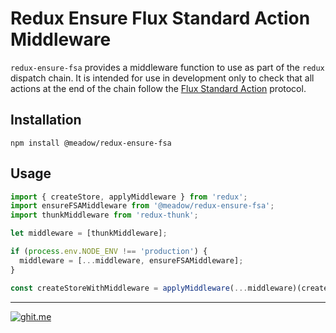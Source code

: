 # Redux Ensure Flux Standard Action Middleware

`redux-ensure-fsa` provides a middleware function to use as part of the `redux` dispatch chain. It is intended for use in development only to check that all actions at the end of the chain follow the [Flux Standard Action](https://github.com/acdlite/flux-standard-action) protocol.

## Installation

`npm install @meadow/redux-ensure-fsa`

## Usage

```javascript
import { createStore, applyMiddleware } from 'redux';
import ensureFSAMiddleware from '@meadow/redux-ensure-fsa';
import thunkMiddleware from 'redux-thunk';

let middleware = [thunkMiddleware];

if (process.env.NODE_ENV !== 'production') {
  middleware = [...middleware, ensureFSAMiddleware];
}

const createStoreWithMiddleware = applyMiddleware(...middleware)(createStore);
```

- - - 

[![ghit.me](https://ghit.me/badge.svg?repo=meadow/redux-ensure-fsa)](https://ghit.me/repo/meadow/redux-ensure-fsa)
